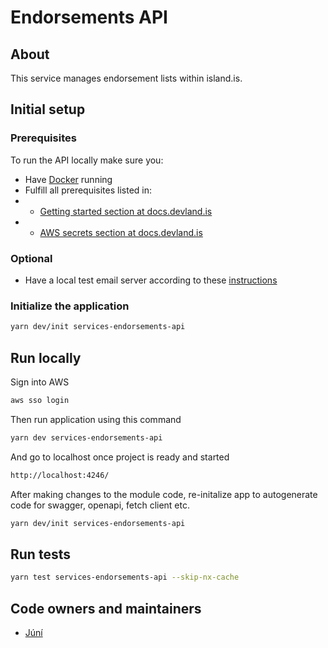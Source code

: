 # Endorsements API

## About

This service manages endorsement lists within island.is.

## Initial setup

### Prerequisites

To run the API locally make sure you:

- Have [Docker](https://www.docker.com/products/docker-desktop) running
- Fulfill all prerequisites listed in:
- - [Getting started section at docs.devland.is](https://docs.devland.is/)
- - [AWS secrets section at docs.devland.is](https://docs.devland.is/repository/)

### Optional

- Have a local test email server according to these [instructions](https://docs.devland.is/libs/email-service)

### Initialize the application

```bash
yarn dev/init services-endorsements-api
```

## Run locally

Sign into AWS

```bash
aws sso login
```

Then run application using this command

```bash
yarn dev services-endorsements-api
```

And go to localhost once project is ready and started

```bash
http://localhost:4246/
```

After making changes to the module code, re-initalize app to autogenerate code for swagger, openapi, fetch client etc.

```bash
yarn dev/init services-endorsements-api
```

## Run tests

```bash
yarn test services-endorsements-api --skip-nx-cache
```

## Code owners and maintainers

- [Júní](https://github.com/orgs/island-is/teams/juni/members)
